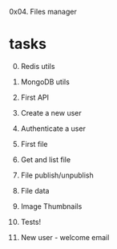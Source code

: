 0x04. Files manager

# tasks

0. Redis utils

1. MongoDB utils

2. First API

3. Create a new user

4. Authenticate a user

5. First file

6. Get and list file

7. File publish/unpublish

8. File data

9. Image Thumbnails

10. Tests!

11. New user - welcome email


